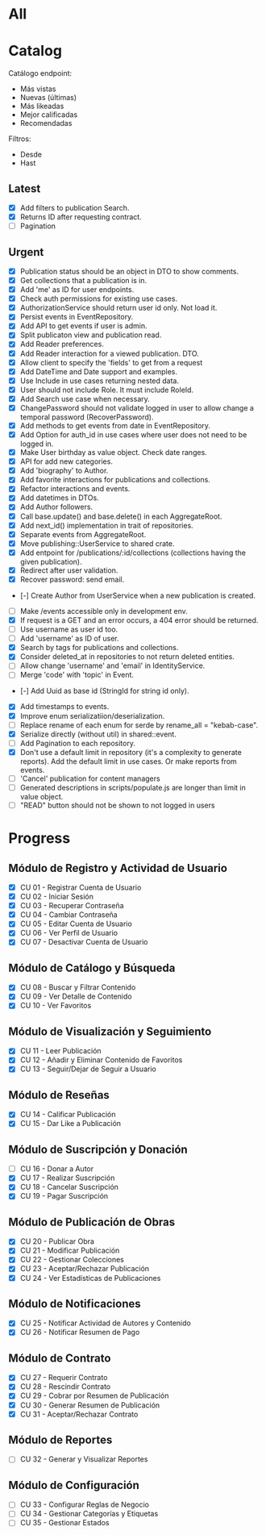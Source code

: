 # All

# Catalog
Catálogo endpoint:
- Más vistas
- Nuevas (últimas)
- Más likeadas
- Mejor calificadas
- Recomendadas

Filtros:
- Desde
- Hast

## Latest
- [x] Add filters to publication Search.
- [x] Returns ID after requesting contract.
- [ ] Pagination

## Urgent
- [x] Publication status should be an object in DTO to show comments.
- [x] Get collections that a publication is in.
- [x] Add 'me' as ID for user endpoints.
- [x] Check auth permissions for existing use cases.
- [x] AuthorizationService should return user id only. Not load it.
- [x] Persist events in EventRepository.
- [x] Add API to get events if user is admin.
- [x] Split publicaton view and publication read.
- [x] Add Reader preferences.
- [x] Add Reader interaction for a viewed publication. DTO.
- [x] Allow client to specify the 'fields' to get from a request
- [x] Add DateTime and Date support and examples.
- [x] Use Include in use cases returning nested data.
- [x] User should not include Role. It must include RoleId.
- [x] Add Search use case when necessary.
- [x] ChangePassword should not validate logged in user to allow change a
  temporal password (RecoverPassword).
- [x] Add methods to get events from date in EventRepository.
- [x] Add Option<String> for auth_id in use cases where user does not need to be logged in.
- [x] Make User birthday as value object. Check date ranges.
- [x] API for add new categories.
- [x] Add 'biography' to Author.
- [x] Add favorite interactions for publications and collections.
- [x] Refactor interactions and events.
- [x] Add datetimes in DTOs.
- [x] Add Author followers.
- [x] Call base.update() and base.delete() in each AggregateRoot.
- [x] Add next_id() implementation in trait of repositories.
- [x] Separate events from AggregateRoot.
- [x] Move publishing::UserService to shared crate.
- [x] Add entpoint for /publications/:id/collections (collections having the given publication).
- [x] Redirect after user validation.
- [x] Recover password: send email.

- [-] Create Author from UserService when a new publication is created.
- [ ] Make /events accessible only in development env.
- [x] If request is a GET and an error occurs, a 404 error should be returned.
- [ ] Use username as user id too.
- [ ] Add 'username' as ID of user.
- [x] Search by tags for publications and collections.
- [x] Consider deleted_at in repositories to not return deleted entities.
- [ ] Allow change 'username' and 'email' in IdentityService.
- [ ] Merge 'code' with 'topic' in Event.
- [-] Add Uuid as base id (StringId for string id only).
- [x] Add timestamps to events.
- [x] Improve enum serializatiion/deserialization.
- [ ] Replace rename of each enum for serde by rename_all = "kebab-case".
- [x] Serialize directly (without util) in shared::event.
- [ ] Add Pagination<T> to each repository.
- [x] Don't use a default limit in repository (it's a complexity to generate
  reports). Add the default limit in use cases. Or make reports from events.
- [ ] 'Cancel' publication for content managers
- [ ] Generated descriptions in scripts/populate.js are longer than limit in value object.
- [ ] "READ" button should not be shown to not logged in users

# Progress

## Módulo de Registro y Actividad de Usuario 
- [x] CU 01 - Registrar Cuenta de Usuario 
- [x] CU 02 - Iniciar Sesión 
- [x] CU 03 - Recuperar Contraseña 
- [x] CU 04 - Cambiar Contraseña 
- [x] CU 05 - Editar Cuenta de Usuario 
- [x] CU 06 - Ver Perfil de Usuario 
- [x] CU 07 - Desactivar Cuenta de Usuario  

## Módulo de Catálogo y Búsqueda 
- [x] CU 08 - Buscar y Filtrar Contenido 
- [x] CU 09 - Ver Detalle de Contenido 
- [x] CU 10 - Ver Favoritos  

## Módulo de Visualización y Seguimiento 
- [x] CU 11 - Leer Publicación 
- [x] CU 12 - Añadir y Eliminar Contenido de Favoritos 
- [x] CU 13 - Seguir/Dejar de Seguir a Usuario 
 
## Módulo de Reseñas 
- [x] CU 14 - Calificar Publicación 
- [x] CU 15 - Dar Like a Publicación  

## Módulo de Suscripción y Donación 
- [ ] CU 16 - Donar a Autor 
- [x] CU 17 - Realizar Suscripción 
- [x] CU 18 - Cancelar Suscripción 
- [x] CU 19 - Pagar Suscripción  

## Módulo de Publicación de Obras 
- [x] CU 20 - Publicar Obra 
- [x] CU 21 - Modificar Publicación 
- [x] CU 22 - Gestionar Colecciones 
- [x] CU 23 - Aceptar/Rechazar Publicación 
- [x] CU 24 - Ver Estadísticas de Publicaciones  

## Módulo de Notificaciones 
- [x] CU 25 - Notificar Actividad de Autores y Contenido 
- [x] CU 26 - Notificar Resumen de Pago 

## Módulo de Contrato 
- [x] CU 27 - Requerir Contrato 
- [x] CU 28 - Rescindir Contrato 
- [x] CU 29 - Cobrar por Resumen de Publicación 
- [x] CU 30 - Generar Resumen de Publicación 
- [x] CU 31 - Aceptar/Rechazar Contrato  

## Módulo de Reportes 
- [ ] CU 32 - Generar y Visualizar Reportes 

## Módulo de Configuración
- [ ] CU 33 - Configurar Reglas de Negocio  
- [ ] CU 34 - Gestionar Categorías y Etiquetas 
- [ ] CU 35 - Gestionar Estados 
